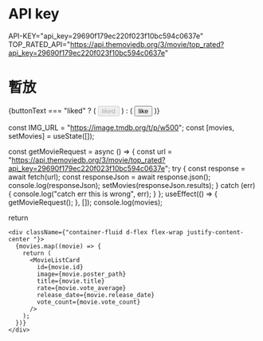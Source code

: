 # API key

API-KEY="api_key=29690f179ec220f023f10bc594c0637e"
TOP_RATED_API="https://api.themoviedb.org/3/movie/top_rated?api_key=29690f179ec220f023f10bc594c0637e"

# 暫放

{buttonText === "liked" ? (
<button disabled>liked</button>
) : (
<button onClick={handleClick}>like</button>
)}

const IMG_URL = "https://image.tmdb.org/t/p/w500";
const [movies, setMovies] = useState([]);

const getMovieRequest = async () => {
const url =
"https://api.themoviedb.org/3/movie/top_rated?api_key=29690f179ec220f023f10bc594c0637e";
try {
const response = await fetch(url);
const responseJson = await response.json();
console.log(responseJson);
setMovies(responseJson.results);
} catch (err) {
console.log("catch err this is wrong", err);
}
};
useEffect(() => {
getMovieRequest();
}, []);
console.log(movies);

return

    <div className={"container-fluid d-flex flex-wrap justify-content-center "}>
      {movies.map((movie) => {
        return (
          <MovieListCard
            id={movie.id}
            image={movie.poster_path}
            title={movie.title}
            rate={movie.vote_average}
            release_date={movie.release_date}
            vote_count={movie.vote_count}
          />
        );
      })}
    </div>
